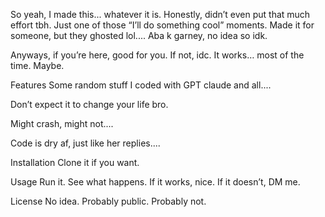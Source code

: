 So yeah, I made this... whatever it is. Honestly, didn’t even put that much effort tbh. Just one of those “I’ll do something cool” moments. Made it for someone, but they ghosted lol.... Aba k garney, no idea so idk.

Anyways, if you’re here, good for you. If not, idc. It works… most of the time. Maybe.

Features
Some random stuff I coded with GPT claude and all....

Don’t expect it to change your life bro.

Might crash, might not....

Code is dry af, just like her replies....

Installation
Clone it if you want. 

Usage
Run it. See what happens. If it works, nice. If it doesn’t, DM me.

License
No idea. Probably public. Probably not. 
